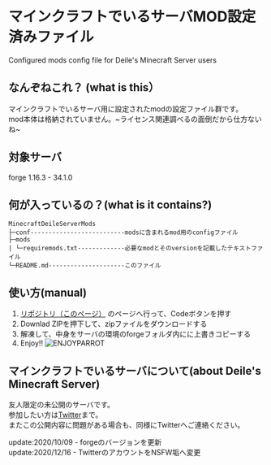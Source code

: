 # マインクラフトでいるサーバMOD設定済みファイル
Configured mods config file for Deile's Minecraft Server users

## なんぞねこれ？ (what is this）
マインクラフトでいるサーバ用に設定されたmodの設定ファイル群です。  
mod本体は格納されていません。~ライセンス関連調べるの面倒だから仕方ないね~

## 対象サーバ
forge 1.16.3 - 34.1.0

## 何が入っているの？(what is it contains?)
    MinecraftDeileServerMods
    ├─conf--------------------------modsに含まれるmod用のconfigファイル
    ├─mods
    | └─requiremods.txt-------------必要なmodとそのversionを記載したテキストファイル
    └─README.md---------------------このファイル


## 使い方(manual)
1. [リポジトリ（このページ）](https://github.com/K-MountainBook/MinecraftDeileServerMods) のページへ行って、Codeボタンを押す
1. Downlad ZIPを押下して、zipファイルをダウンロードする
1. 解凍して、中身をサーバの環境のforgeフォルダ内にに上書きコピーする
1. Enjoy!!
![ENJOYPARROT](https://cultofthepartyparrot.com/parrots/tripletsparrot.gif)
## マインクラフトでいるサーバについて(about Deile's Minecraft Server)
友人限定の未公開のサーバです。  
参加したい方は[Twitter](https://twitter.com/deilechang)まで。  
またこの公開内容に問題がある場合も、同様にTwitterへご連絡ください。  

update:2020/10/09 - forgeのバージョンを更新  
update:2020/12/16 - TwitterのアカウントをNSFW垢へ変更
